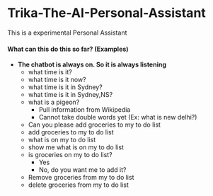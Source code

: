 # Trika-The-AI-Personal-Assistant
This is a experimental Personal Assistant

#### What can this do this so far? (Examples)
* <b>The chatbot is always on. So it is always listening</b>
    * what time is it?
    * what time is it now?
    * what time is it in Sydney?
    * what time is it in Sydney,NS?
    * what is a pigeon? 
        * Pull information from Wikipedia
        * Cannot take double words yet (Ex: what is new delhi?)
    * Can you please add groceries to my to do list
    * add groceries to my to do list
    * what is on my to do list
    * show me what is on my to do list
    * is groceries on my to do list?
        * Yes
        * No, do you want me to add it?
    * Remove groceries from my to do list
    * delete groceries from my to do list


